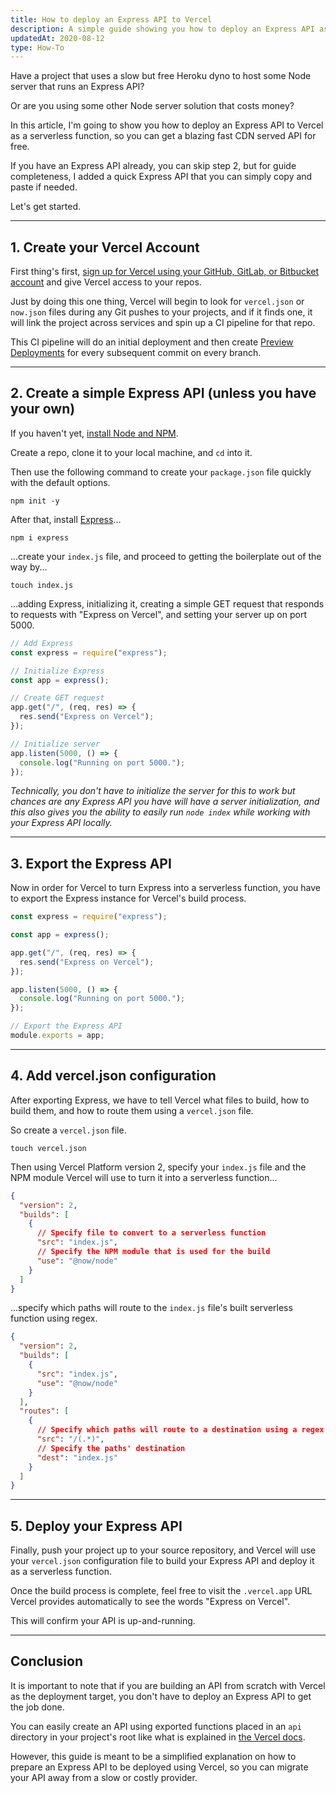 ```yaml
---
title: How to deploy an Express API to Vercel
description: A simple guide showing you how to deploy an Express API as serverless functions on Vercel.
updatedAt: 2020-08-12
type: How-To
---
```


Have a project that uses a slow but free Heroku dyno to host some Node server that runs an Express API?

Or are you using some other Node server solution that costs money?

In this article, I'm going to show you how to deploy an Express API to Vercel as a serverless function, so you can get a blazing fast CDN served API for free.

If you have an Express API already, you can skip step 2, but for guide completeness, I added a quick Express API that you can simply copy and paste if needed.

Let's get started.

---

## 1. Create your Vercel Account

First thing's first, [sign up for Vercel using your GitHub, GitLab, or Bitbucket account](https://vercel.com/signup) and give Vercel access to your repos.

Just by doing this one thing, Vercel will begin to look for `vercel.json` or `now.json` files during any Git pushes to your projects, and if it finds one, it will link the project across services and spin up a CI pipeline for that repo.

This CI pipeline will do an initial deployment and then create [Preview Deployments](https://vercel.com/docs/platform/deployments#preview) for every subsequent commit on every branch.

---

## 2. Create a simple Express API (unless you have your own)

If you haven't yet, [install Node and NPM](/how-to-install-node).

Create a repo, clone it to your local machine, and `cd` into it.

Then use the following command to create your `package.json` file quickly with the default options.

```
npm init -y
```

After that, install [Express](https://expressjs.com/)...

```
npm i express
```

...create your `index.js` file, and proceed to getting the boilerplate out of the way by...

```
touch index.js
```

...adding Express, initializing it, creating a simple GET request that responds to requests with "Express on Vercel", and setting your server up on port 5000.

```js
// Add Express
const express = require("express");

// Initialize Express
const app = express();

// Create GET request
app.get("/", (req, res) => {
  res.send("Express on Vercel");
});

// Initialize server
app.listen(5000, () => {
  console.log("Running on port 5000.");
});
```

_Technically, you don't have to initialize the server for this to work but chances are any Express API you have will have a server initialization, and this also gives you the ability to easily run `node index` while working with your Express API locally._

---

## 3. Export the Express API

Now in order for Vercel to turn Express into a serverless function, you have to export the Express instance for Vercel's build process.

```js
const express = require("express");

const app = express();

app.get("/", (req, res) => {
  res.send("Express on Vercel");
});

app.listen(5000, () => {
  console.log("Running on port 5000.");
});

// Export the Express API
module.exports = app;
```

---

## 4. Add vercel.json configuration

After exporting Express, we have to tell Vercel what files to build, how to build them, and how to route them using a `vercel.json` file.

So create a `vercel.json` file.

```
touch vercel.json
```

Then using Vercel Platform version 2, specify your `index.js` file and the NPM module Vercel will use to turn it into a serverless function...

```json
{
  "version": 2,
  "builds": [
    {
      // Specify file to convert to a serverless function
      "src": "index.js",
      // Specify the NPM module that is used for the build
      "use": "@now/node"
    }
  ]
}
```

...specify which paths will route to the `index.js` file's built serverless function using regex.

```json
{
  "version": 2,
  "builds": [
    {
      "src": "index.js",
      "use": "@now/node"
    }
  ],
  "routes": [
    {
      // Specify which paths will route to a destination using a regex
      "src": "/(.*)",
      // Specify the paths' destination
      "dest": "index.js"
    }
  ]
}
```

---

## 5. Deploy your Express API

Finally, push your project up to your source repository, and Vercel will use your `vercel.json` configuration file to build your Express API and deploy it as a serverless function.

Once the build process is complete, feel free to visit the `.vercel.app` URL Vercel provides automatically to see the words "Express on Vercel".

This will confirm your API is up-and-running.

---

## Conclusion

It is important to note that if you are building an API from scratch with Vercel as the deployment target, you don't have to deploy an Express API to get the job done.

You can easily create an API using exported functions placed in an `api` directory in your project's root like what is explained in [the Vercel docs](https://vercel.com/docs/serverless-functions/introduction).

However, this guide is meant to be a simplified explanation on how to prepare an Express API to be deployed using Vercel, so you can migrate your API away from a slow or costly provider.
